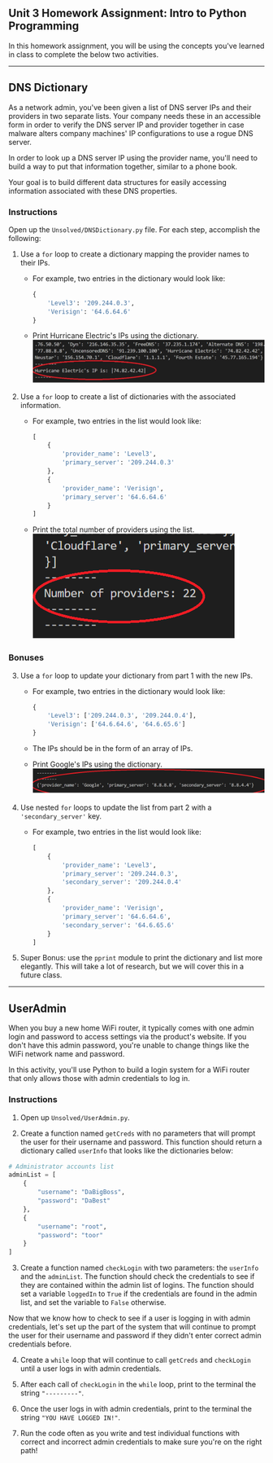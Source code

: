 ## Unit 3 Homework Assignment: Intro to Python Programming 

In this homework assignment, you will be using the concepts you've learned in class to complete the below two activities. 


---
## DNS Dictionary

As a network admin, you've been given a list of DNS server IPs and their providers in two separate lists. Your company needs these in an accessible form in order to verify the DNS server IP and provider together in case malware alters company machines' IP configurations to use a rogue DNS server.

In order to look up a DNS server IP using the provider name, you'll need to build a way to put that information together, similar to a phone book.

Your goal is to build different data structures for easily accessing information associated with these DNS properties.

### Instructions

Open up the `Unsolved/DNSDictionary.py` file. For each step, accomplish the following:

1. Use a `for` loop to create a dictionary mapping the provider names to their IPs.

   - For example, two entries in the dictionary would look like:

        ```python
        {
            'Level3': '209.244.0.3',
            'Verisign': '64.6.64.6'
        }
        ```

   - Print Hurricane Electric's IPs using the dictionary.
![hurricane ip](Hurricane_ip.png)
2. Use a `for` loop to create a list of dictionaries with the associated information.

   - For example, two entries in the list would look like:

        ```python
        [
            {
                'provider_name': 'Level3',
                'primary_server': '209.244.0.3'
            },
            {
                'provider_name': 'Verisign',
                'primary_server': '64.6.64.6'
            }
        ]
        ```
   - Print the total number of providers using the list.
![total providers](total_providers.png)
### Bonuses

3. Use a `for` loop to update your dictionary from part 1 with the new IPs.

   - For example, two entries in the dictionary would look like:

        ```python
        {
            'Level3': ['209.244.0.3', '209.244.0.4'],
            'Verisign': ['64.6.64.6', '64.6.65.6']
        }
        ```

   - The IPs should be in the form of an array of IPs.

   - Print Google's IPs using the dictionary.
![google primary and secondary ](goog_prim_sec.png)

4. Use nested `for` loops to update the list from part 2 with a `'secondary_server'` key.

   - For example, two entries in the list would look like:

        ```python
        [
            {
                'provider_name': 'Level3',
                'primary_server': '209.244.0.3',
                'secondary_server': '209.244.0.4'
            },
            {
                'provider_name': 'Verisign',
                'primary_server': '64.6.64.6',
                'secondary_server': '64.6.65.6'
            }
        ]
        ```

5. Super Bonus: use the `pprint` module to print the dictionary and list more elegantly. This will take a lot of research, but we will cover this in a future class.

---

## UserAdmin

When you buy a new home WiFi router, it typically comes with one admin login and password to access settings via the product's website. If you don't have this admin password, you're unable to change things like the WiFi network name and password. 

In this activity, you'll use Python to build a login system for a WiFi router that only allows those with admin credentials to log in.

### Instructions

1. Open up `Unsolved/UserAdmin.py`.

2. Create a function named `getCreds` with no parameters that will prompt the user for their username and password. This function should return a dictionary called `userInfo` that looks like the dictionaries below:

```python
# Administrator accounts list
adminList = [
    {
        "username": "DaBigBoss",
        "password": "DaBest"
    },
    {
        "username": "root",
        "password": "toor"
    }
]
```

3. Create a function named `checkLogin` with two parameters: the `userInfo` and the `adminList`. The function should check the credentials to see if they are contained within the admin list of logins. The function should set a variable `loggedIn` to `True` if the credentials are found in the admin list, and set the variable to `False` otherwise.

Now that we know how to check to see if a user is logging in with admin credentials, let's set up the part of the system that will continue to prompt the user for their username and password if they didn't enter correct admin credentials before. 

4. Create a `while` loop that will continue to call `getCreds` and `checkLogin` until a user logs in with admin credentials. 

5. After each call of `checkLogin` in the `while` loop, print to the terminal the string `"---------"`.

6. Once the user logs in with admin credentials, print to the terminal the string `"YOU HAVE LOGGED IN!"`.

3. Run the code often as you write and test individual functions with correct and incorrect admin credentials to make sure you're on the right path!
